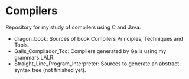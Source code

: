 Compilers
=======

Repository for my study of compilers using C and Java.

* dragon_book: Sources of book Compilers Principles, Techniques and Tools.
* Gails_Compilador_Tcc: Compilers generated by Gails using my grammars LALR.
* Straight_Line_Program_Interpreter: Sources to generate an abstract syntax tree (not finished yet).
